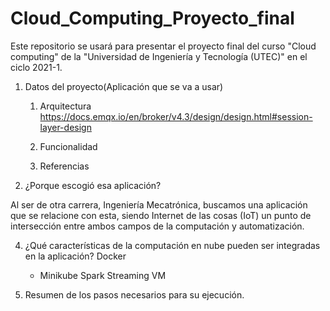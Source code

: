 # Cloud_Computing_Proyecto_final
Este repositorio se usará para presentar el proyecto final del curso "Cloud computing" de la "Universidad de Ingeniería y Tecnología (UTEC)" en el ciclo 2021-1.
1. Datos del proyecto(Aplicación que se va a usar)
    1. Arquitectura
    https://docs.emqx.io/en/broker/v4.3/design/design.html#session-layer-design
    
    3. Funcionalidad
    4. Referencias
3. ¿Porque  escogió  esa  aplicación? 

Al ser de otra carrera, Ingeniería Mecatrónica, buscamos una aplicación que se relacione con esta, siendo Internet de las cosas (IoT) un punto de intersección entre ambos campos de la computación y automatización.

4. ¿Qué  características  de  la  computación  en  nube pueden ser integradas en la aplicación? 
    Docker 
      - Minikube 
    Spark
    Streaming
    VM
    
5. Resumen de los pasos necesarios para su ejecución.
 
